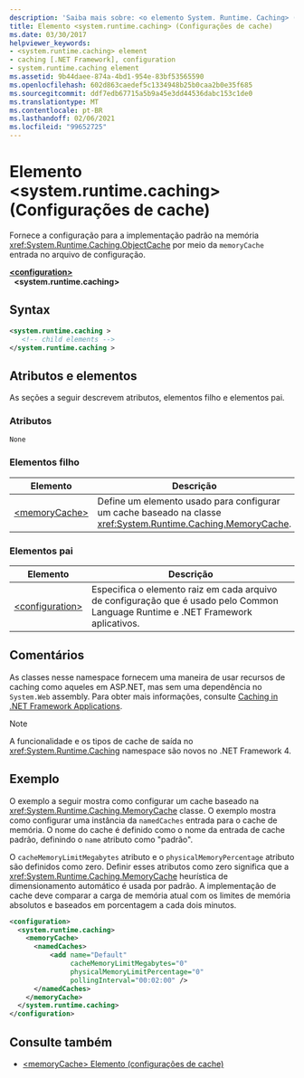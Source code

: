 ```yaml
---
description: 'Saiba mais sobre: <o elemento System. Runtime. Caching> (configurações de cache)'
title: Elemento <system.runtime.caching> (Configurações de cache)
ms.date: 03/30/2017
helpviewer_keywords:
- <system.runtime.caching> element
- caching [.NET Framework], configuration
- system.runtime.caching element
ms.assetid: 9b44daee-874a-4bd1-954e-83bf53565590
ms.openlocfilehash: 602d863caedef5c1334948b25b0caa2b0e35f685
ms.sourcegitcommit: ddf7edb67715a5b9a45e3dd44536dabc153c1de0
ms.translationtype: MT
ms.contentlocale: pt-BR
ms.lasthandoff: 02/06/2021
ms.locfileid: "99652725"
---
```

# <a name="systemruntimecaching-element-cache-settings"></a>Elemento \<system.runtime.caching> (Configurações de cache)

Fornece a configuração para a implementação padrão na memória <xref:System.Runtime.Caching.ObjectCache> por meio da `memoryCache` entrada no arquivo de configuração.  
  
[**\<configuration>**](../configuration-element.md)\
&nbsp;&nbsp;**\<system.runtime.caching>**  
  
## <a name="syntax"></a>Syntax  
  
```xml  
<system.runtime.caching >  
   <!-- child elements -->  
</system.runtime.caching >  
```  
  
## <a name="attributes-and-elements"></a>Atributos e elementos

As seções a seguir descrevem atributos, elementos filho e elementos pai.  
  
### <a name="attributes"></a>Atributos

`None`  

### <a name="child-elements"></a>Elementos filho

|Elemento|Descrição|  
|-------------|-----------------|  
|[\<memoryCache>](memorycache-element-cache-settings.md)|Define um elemento usado para configurar um cache baseado na classe <xref:System.Runtime.Caching.MemoryCache>.|  
  
### <a name="parent-elements"></a>Elementos pai  
  
|Elemento|Descrição|  
|-------------|-----------------|  
|[\<configuration>](../configuration-element.md)|Especifica o elemento raiz em cada arquivo de configuração que é usado pelo Common Language Runtime e .NET Framework aplicativos.|  
  
## <a name="remarks"></a>Comentários

As classes nesse namespace fornecem uma maneira de usar recursos de caching como aqueles em ASP.NET, mas sem uma dependência no `System.Web` assembly. Para obter mais informações, consulte [Caching in .NET Framework Applications](../../../performance/caching-in-net-framework-applications.md).  
  
> [!NOTE]
> A funcionalidade e os tipos de cache de saída no <xref:System.Runtime.Caching> namespace são novos no .NET Framework 4.  
  
## <a name="example"></a>Exemplo

O exemplo a seguir mostra como configurar um cache baseado na <xref:System.Runtime.Caching.MemoryCache> classe. O exemplo mostra como configurar uma instância da `namedCaches` entrada para o cache de memória. O nome do cache é definido como o nome da entrada de cache padrão, definindo o `name` atributo como "padrão".  
  
O `cacheMemoryLimitMegabytes` atributo e o `physicalMemoryPercentage` atributo são definidos como zero. Definir esses atributos como zero significa que a <xref:System.Runtime.Caching.MemoryCache> heurística de dimensionamento automático é usada por padrão. A implementação de cache deve comparar a carga de memória atual com os limites de memória absolutos e baseados em porcentagem a cada dois minutos.  
  
```xml  
<configuration>  
  <system.runtime.caching>  
    <memoryCache>  
      <namedCaches>  
          <add name="Default"
               cacheMemoryLimitMegabytes="0"
               physicalMemoryLimitPercentage="0"  
               pollingInterval="00:02:00" />  
      </namedCaches>  
    </memoryCache>  
  </system.runtime.caching>  
</configuration>  
```  
  
## <a name="see-also"></a>Consulte também

- [\<memoryCache> Elemento (configurações de cache)](memorycache-element-cache-settings.md)
